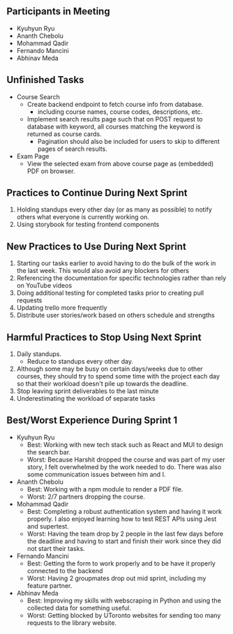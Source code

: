 ## Participants in Meeting

-   Kyuhyun Ryu
-   Ananth Chebolu
-   Mohammad Qadir
-   Fernando Mancini
-   Abhinav Meda

## Unfinished Tasks

-   Course Search
    -   Create backend endpoint to fetch course info from database.
        -   including course names, course codes, descriptions, etc.
    -   Implement search results page such that on POST request to database with keyword, all courses matching the keyword is returned as course cards.
        -   Pagination should also be included for users to skip to different pages of search results.
-   Exam Page
    -   View the selected exam from above course page as (embedded) PDF on browser.

## Practices to Continue During Next Sprint

1.   Holding standups every other day (or as many as possible) to notify others what everyone is currently working on.
2. Using storybook for testing frontend components

## New Practices to Use During Next Sprint

1.   Starting our tasks earlier to avoid having to do the bulk of the work in the last week. This would also avoid any blockers for others
2. Referencing the documentation for specific technologies rather than rely on YouTube videos
3. Doing additional testing for completed tasks prior to creating pull requests
4. Updating trello more frequently
5. Distribute user stories/work based on others schedule and strengths

## Harmful Practices to Stop Using Next Sprint

1.   Daily standups.
     -   Reduce to standups every other day.
2.   Although some may be busy on certain days/weeks due to other courses, they should try to spend some time with the project each day so that their workload doesn't pile up towards the deadline.
3. Stop leaving sprint deliverables to the last minute
4. Underestimating the workload of separate tasks

## Best/Worst Experience During Sprint 1

-   Kyuhyun Ryu
    -   Best: Working with new tech stack such as React and MUI to design the search bar.
    -   Worst: Because Harshit dropped the course and was part of my user story, I felt overwhelmed by the work needed to do. There was also some communication issues between him and I.
-   Ananth Chebolu
    -   Best: Working with a npm module to render a PDF file.
    -   Worst: 2/7 partners dropping the course.
-   Mohammad Qadir
    - Best: Completing a robust authentication system and having it work properly. I also enjoyed learning how to test REST APIs using Jest and supertest.
    - Worst: Having the team drop by 2 people in the last few days before the deadline and having to start and finish their work since they did not start their tasks.
-   Fernando Mancini
    -  Best: Getting the form to work properly and to be have it properly connected to the backend
    -  Worst: Having 2 groupmates drop out mid sprint, including my feature partner.  
-   Abhinav Meda
    -  Best: Improving my skills with webscraping in Python and using the collected data for something useful.
    -  Worst: Getting blocked by UToronto websites for sending too many requests to the library website. 	
